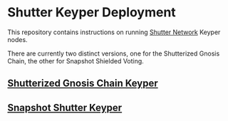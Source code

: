 # Shutter Keyper Deployment

This repository contains instructions on running [Shutter Network](https://shutter.network) Keyper nodes.

There are currently two distinct versions, one for the Shutterized Gnosis Chain, the other for Snapshot Shielded Voting.

## [Shutterized Gnosis Chain Keyper](https://github.com/shutter-network/shutter-keyper-deployment/tree/gnosis/main)

## [Snapshot Shutter Keyper](https://github.com/shutter-network/shutter-keyper-deployment/tree/snapshot/main)
